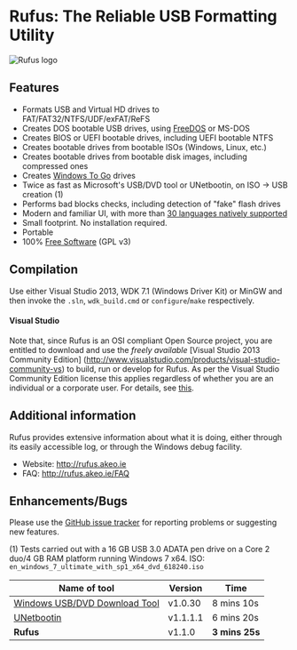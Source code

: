 Rufus: The Reliable USB Formatting Utility
==========================================

![Rufus logo](https://raw.githubusercontent.com/pbatard/rufus/master/res/icon-set/rufus-128.png)

Features
--------

* Formats USB and Virtual HD drives to FAT/FAT32/NTFS/UDF/exFAT/ReFS
* Creates DOS bootable USB drives, using [FreeDOS](http://www.freedos.org/) or MS-DOS
* Creates BIOS or UEFI bootable drives, including UEFI bootable NTFS
* Creates bootable drives from bootable ISOs (Windows, Linux, etc.)
* Creates bootable drives from bootable disk images, including compressed ones
* Creates [Windows To Go](https://en.wikipedia.org/wiki/Windows_To_Go) drives
* Twice as fast as Microsoft's USB/DVD tool or UNetbootin, on ISO -> USB creation (1)
* Performs bad blocks checks, including detection of "fake" flash drives
* Modern and familiar UI, with more than [30 languages natively supported](http://rufus.akeo.ie/translations)
* Small footprint. No installation required.
* Portable
* 100% [Free Software](http://www.gnu.org/philosophy/free-sw.en.html) (GPL v3)

Compilation
-----------

Use either Visual Studio 2013, WDK 7.1 (Windows Driver Kit) or MinGW and then
invoke the `.sln`, `wdk_build.cmd` or `configure`/`make` respectively.

#### Visual Studio
Note that, since Rufus is an OSI compliant Open Source project, you are entitled to
download and use the *freely available* [Visual Studio 2013 Community Edition]
(http://www.visualstudio.com/products/visual-studio-community-vs) to
build, run or develop for Rufus. As per the Visual Studio Community Edition license
this applies regardless of whether you are an individual or a corporate user.
For details, see [this](http://pete.akeo.ie/2014/11/visual-studio-2013-has-now-become.html).

Additional information
----------------------

Rufus provides extensive information about what it is doing, either through
its easily accessible log, or through the Windows debug facility.

* Website: http://rufus.akeo.ie
* FAQ: http://rufus.akeo.ie/FAQ

Enhancements/Bugs
-----------------

Please use the [GitHub issue tracker](https://github.com/pbatard/rufus/issues)
for reporting problems or suggesting new features.


(1) Tests carried out with a 16 GB USB 3.0 ADATA pen drive on a Core 2 duo/4 GB RAM platform running Windows 7 x64.
ISO: `en_windows_7_ultimate_with_sp1_x64_dvd_618240.iso`

| Name of tool | Version | Time |
| ------------ | ------- | ---- |
| [Windows USB/DVD Download Tool](http://www.microsoft.com/en-us/download/windows-usb-dvd-download-tool) | v1.0.30 | 8 mins 10s |
| [UNetbootin](http://unetbootin.sourceforge.net) | v1.1.1.1 | 6 mins 20s |
| **Rufus** | v1.1.0 | **3 mins 25s** |
